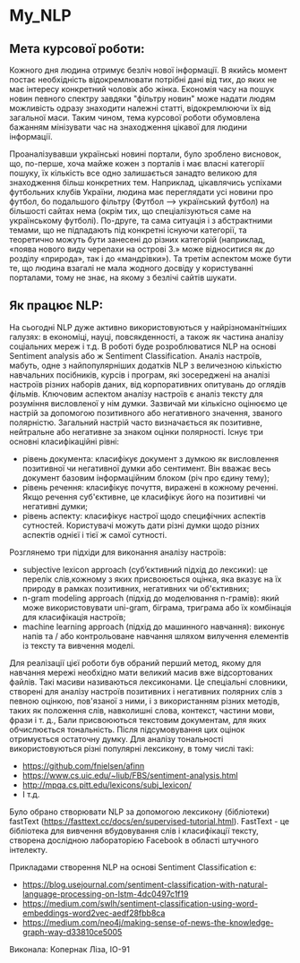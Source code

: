# My_NLP

## Мета курсової роботи:

Кожного дня людина отримує безліч нової інформації. В якийсь момент постає необхідність відокремлювати потрібні дані від тих, до яких не має інтересу конкретний чоловік або жінка. Економія часу на пошук новин певного спектру завдяки "фільтру новин" може надати людям можливість одразу знаходити належні статті, відокремлюючи їх від загальної маси. Таким чином, тема курсової роботи обумовлена бажанням мінізувати час на знаходження цікавої для людини інформації.

Проаналізувавши українські новині портали, було зроблено висновок, що, по-перше, хоча майже кожен з порталів і має власні категорії пошуку, їх кількість все одно залишається занадто великою для знаходження більш конкретних тем. Наприклад, цікавлячись успіхами футбольних клубів України, людина має переглядати усі новини про футбол, бо подальшого фільтру (Футбол –> український футбол) на більшості сайтах нема (окрім тих, що спеціалізуються саме на українському футболі). По-друге, та сама ситуація і з абстрактними темами, що не підпадають під конкретні існуючи категорії, та теоретично можуть бути занесені до різних категорій (наприклад, «поява нового виду черепахи на острові З.» може відноситися як до розділу «природа», так і до «мандрівки»). Та третім аспектом може бути те, що людина взагалі не мала жодного досвіду у користуванні порталами, тому не знає, на якому з безлічі сайтів шукати.

## Як працює NLP:

На сьогодні NLP дуже активно використовуються у найрізноманітніших галузях: в економіці, науці, повсякденності, а також як частина аналізу соціальних мереж і т.д. В роботі буде розроблюватися NLP на основі Sentiment analysis або ж Sentiment Classification. Аналіз настроїв, мабуть, одне з найпопулярніших додатків NLP  з величезною кількістю навчальних посібників, курсів і програм, які зосереджені на аналізі настроїв різних наборів даних, від корпоративних опитувань до оглядів фільмів. Ключовим аспектом аналізу настроїв є аналіз тексту для розуміння висловленої у нім думки. Зазвичай ми кількісно оцінюємо це настрій за допомогою позитивного або негативного значення, званого полярністю. Загальний настрій часто визначається як позитивне, нейтральне або негативне за знаком оцінки полярності. Існує три основні класифікаційні рівні:
- рівень документа: класифікує документ з думкою як висловлення позитивної чи негативної думки або сентимент. Він вважає весь документ базовим інформаційним блоком (річ про єдину тему);
- рівень речення: класифікує почуття, виражені в кожному реченні. Якщо речення суб'єктивне, це класифікує його на позитивні чи негативні думки;
- рівень аспекту: класифікує настрої щодо специфічних аспектів сутностей. Користувачі можуть дати різні думки щодо різних аспектів однієї і тієї ж самої сутності.

Розглянемо три підхіди для виконання аналізу настроїв:
- subjective lexicon approach (суб’єктивний підхід до лексики): це перелік слів,кожному з яких присвоюється оцінка, яка вказує на їх природу в рамках позитивних, негативних чи об'єктивних;
- n-gram modeling approach (підхід до моделювання n-грамів): який може використовувати uni-gram, біграма, триграма або їх комбінація для класифікація настроїв;
- machine learning approach (підхід до машинного навчання): виконує напів та / або контрольоване навчання шляхом вилучення елементів із тексту та вивчення моделі.

Для реалізації цієї роботи був обраний перший метод, якому для навчання мережі необхідно мати великий масив вже відсортованих файлів. Такі масиви називаються лексиконами. Це спеціальні словники, створені для аналізу настроїв позитивних і негативних полярних слів з певною оцінкою, пов'язаної з ними, і з використанням різних методів, таких як положення слів, навколишні слова, контекст, частини мови, фрази і т. д., Бали присвоюються текстовим документам, для яких обчислюється тональність. Після підсумовування цих оцінок отримується остаточну думку. Для аналізу тональності використовуються різні популярні лексикону, в тому числі такі:
-	https://github.com/fnielsen/afinn
-	https://www.cs.uic.edu/~liub/FBS/sentiment-analysis.html
-	http://mpqa.cs.pitt.edu/lexicons/subj_lexicon/
-	І т.д.

Було обрано створювати NLP за допомогою лексикону (бібліотеки) fastText (https://fasttext.cc/docs/en/supervised-tutorial.html). FastText - це бібліотека для вивчення вбудовування слів і класифікації тексту, створена дослідною лабораторією Facebook в області штучного інтелекту.

 Прикладами створення NLP на основі Sentiment Classification є:
-	https://blog.usejournal.com/sentiment-classification-with-natural-language-processing-on-lstm-4dc0497c1f19
-	https://medium.com/swlh/sentiment-classification-using-word-embeddings-word2vec-aedf28fbb8ca
-	https://medium.com/neo4j/making-sense-of-news-the-knowledge-graph-way-d33810ce5005


Виконала: Копернак Ліза, ІО-91

                                 	
